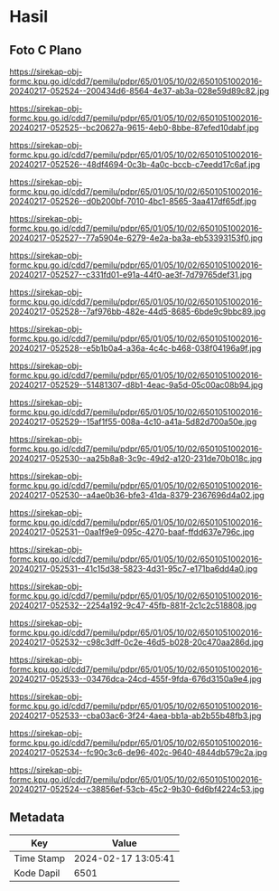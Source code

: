 # Hasil

## Foto C Plano

https://sirekap-obj-formc.kpu.go.id/cdd7/pemilu/pdpr/65/01/05/10/02/6501051002016-20240217-052524--200434d6-8564-4e37-ab3a-028e59d89c82.jpg

https://sirekap-obj-formc.kpu.go.id/cdd7/pemilu/pdpr/65/01/05/10/02/6501051002016-20240217-052525--bc20627a-9615-4eb0-8bbe-87efed10dabf.jpg

https://sirekap-obj-formc.kpu.go.id/cdd7/pemilu/pdpr/65/01/05/10/02/6501051002016-20240217-052526--48df4694-0c3b-4a0c-bccb-c7eedd17c6af.jpg

https://sirekap-obj-formc.kpu.go.id/cdd7/pemilu/pdpr/65/01/05/10/02/6501051002016-20240217-052526--d0b200bf-7010-4bc1-8565-3aa417df65df.jpg

https://sirekap-obj-formc.kpu.go.id/cdd7/pemilu/pdpr/65/01/05/10/02/6501051002016-20240217-052527--77a5904e-6279-4e2a-ba3a-eb53393153f0.jpg

https://sirekap-obj-formc.kpu.go.id/cdd7/pemilu/pdpr/65/01/05/10/02/6501051002016-20240217-052527--c331fd01-e91a-44f0-ae3f-7d79765def31.jpg

https://sirekap-obj-formc.kpu.go.id/cdd7/pemilu/pdpr/65/01/05/10/02/6501051002016-20240217-052528--7af976bb-482e-44d5-8685-6bde9c9bbc89.jpg

https://sirekap-obj-formc.kpu.go.id/cdd7/pemilu/pdpr/65/01/05/10/02/6501051002016-20240217-052528--e5b1b0a4-a36a-4c4c-b468-038f04196a9f.jpg

https://sirekap-obj-formc.kpu.go.id/cdd7/pemilu/pdpr/65/01/05/10/02/6501051002016-20240217-052529--51481307-d8b1-4eac-9a5d-05c00ac08b94.jpg

https://sirekap-obj-formc.kpu.go.id/cdd7/pemilu/pdpr/65/01/05/10/02/6501051002016-20240217-052529--15af1f55-008a-4c10-a41a-5d82d700a50e.jpg

https://sirekap-obj-formc.kpu.go.id/cdd7/pemilu/pdpr/65/01/05/10/02/6501051002016-20240217-052530--aa25b8a8-3c9c-49d2-a120-231de70b018c.jpg

https://sirekap-obj-formc.kpu.go.id/cdd7/pemilu/pdpr/65/01/05/10/02/6501051002016-20240217-052530--a4ae0b36-bfe3-41da-8379-2367696d4a02.jpg

https://sirekap-obj-formc.kpu.go.id/cdd7/pemilu/pdpr/65/01/05/10/02/6501051002016-20240217-052531--0aa1f9e9-095c-4270-baaf-ffdd637e796c.jpg

https://sirekap-obj-formc.kpu.go.id/cdd7/pemilu/pdpr/65/01/05/10/02/6501051002016-20240217-052531--41c15d38-5823-4d31-95c7-e171ba6dd4a0.jpg

https://sirekap-obj-formc.kpu.go.id/cdd7/pemilu/pdpr/65/01/05/10/02/6501051002016-20240217-052532--2254a192-9c47-45fb-881f-2c1c2c518808.jpg

https://sirekap-obj-formc.kpu.go.id/cdd7/pemilu/pdpr/65/01/05/10/02/6501051002016-20240217-052532--c98c3dff-0c2e-46d5-b028-20c470aa286d.jpg

https://sirekap-obj-formc.kpu.go.id/cdd7/pemilu/pdpr/65/01/05/10/02/6501051002016-20240217-052533--03476dca-24cd-455f-9fda-676d3150a9e4.jpg

https://sirekap-obj-formc.kpu.go.id/cdd7/pemilu/pdpr/65/01/05/10/02/6501051002016-20240217-052533--cba03ac6-3f24-4aea-bb1a-ab2b55b48fb3.jpg

https://sirekap-obj-formc.kpu.go.id/cdd7/pemilu/pdpr/65/01/05/10/02/6501051002016-20240217-052534--fc90c3c6-de96-402c-9640-4844db579c2a.jpg

https://sirekap-obj-formc.kpu.go.id/cdd7/pemilu/pdpr/65/01/05/10/02/6501051002016-20240217-052524--c38856ef-53cb-45c2-9b30-6d6bf4224c53.jpg


## Metadata

| Key        | Value               |
| ---------- | ------------------- |
| Time Stamp | 2024-02-17 13:05:41 |
| Kode Dapil | 6501                |



